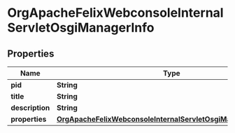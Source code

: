 

# OrgApacheFelixWebconsoleInternalServletOsgiManagerInfo

## Properties

Name | Type | Description | Notes
------------ | ------------- | ------------- | -------------
**pid** | **String** |  |  [optional]
**title** | **String** |  |  [optional]
**description** | **String** |  |  [optional]
**properties** | [**OrgApacheFelixWebconsoleInternalServletOsgiManagerProperties**](OrgApacheFelixWebconsoleInternalServletOsgiManagerProperties.md) |  |  [optional]



